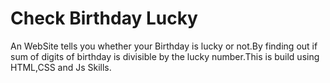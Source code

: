 # Check Birthday Lucky

An WebSite tells you whether your Birthday is lucky or not.By finding out if sum of digits of birthday is divisible by the lucky number.This is build using HTML,CSS and Js Skills.